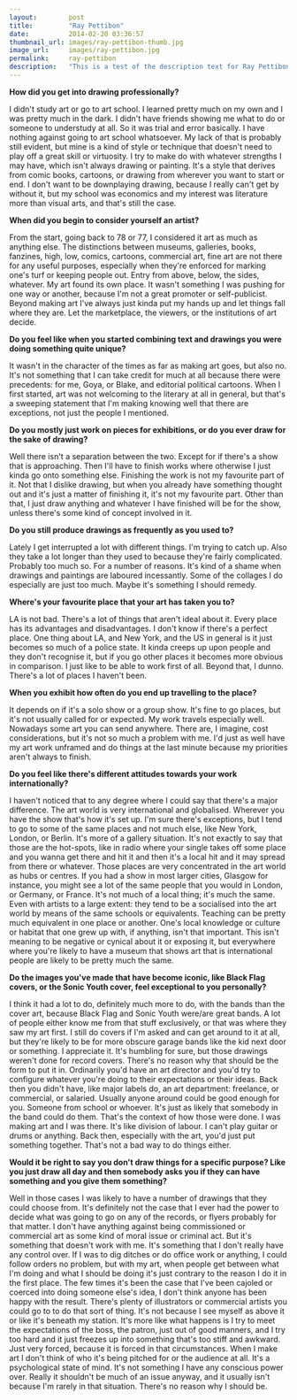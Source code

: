 ```yaml
---
layout:        post
title:         "Ray Pettibon"
date:          2014-02-20 03:36:57
thumbnail_url: images/ray-pettibon-thumb.jpg
image_url:     images/ray-pettibon.jpg
permalink:     ray-pettibon
description:   "This is a test of the description text for Ray Pettibon."
---
```


<b>How did you get into drawing professionally?</b>

I didn't study art or go to art school. I learned pretty much on my own and I was pretty much in the dark. I didn't have friends showing me what to do or someone to understudy at all. So it was trial and error basically. I have nothing against going to art school whatsoever. My lack of that is probably still evident, but mine is a kind of style or technique that doesn't need to play off a great skill or virtuosity. I try to make do with whatever strengths I may have, which isn't always drawing or painting. It's a style that derives from comic books, cartoons, or drawing from wherever you want to start or end. I don't want to be downplaying drawing, because I really can't get by without it, but my school was economics and my interest was literature more than visual arts, and that's still the case.

<b>When did you begin to consider yourself an artist?</b>

From the start, going back to 78 or 77, I considered it art as much as anything else. The distinctions between museums, galleries, books, fanzines, high, low, comics, cartoons, commercial art, fine art are not there for any useful purposes, especially when they're enforced for marking one's turf or keeping people out. Entry from above, below, the sides, whatever. My art found its own place. It wasn't something I was pushing for one way or another, because I'm not a great promoter or self-publicist. Beyond making art I've always just kinda put my hands up and let things fall where they are. Let the marketplace, the viewers, or the institutions of art decide.

<b>Do you feel like when you started combining text and drawings you were doing something quite unique?</b>

It wasn't in the character of the times as far as making art goes, but also no. It's not something that I can take credit for much at all because there were precedents: for me, Goya, or Blake, and editorial political cartoons. When I first started, art was not welcoming to the literary at all in general, but that's a sweeping statement that I'm making knowing well that there are exceptions, not just the people I mentioned.

<b>Do you mostly just work on pieces for exhibitions, or do you ever draw for the sake of drawing?</b>

Well there isn't a separation between the two. Except for if there's a show that is approaching. Then I'll have to finish works where otherwise I just kinda go onto something else. Finishing the work is not my favourite part of it. Not that I dislike drawing, but when you already have something thought out and it's just a matter of finishing it, it's not my favourite part. Other than that, I just draw anything and whatever I have finished will be for the show, unless there's some kind of concept involved in it.

<b>Do you still produce drawings as frequently as you used to?</b>

Lately I get interrupted a lot with different things. I'm trying to catch up. Also they take a lot longer than they used to because they're fairly complicated. Probably too much so. For a number of reasons. It's kind of a shame when drawings and paintings are laboured incessantly. Some of the collages I do especially are just too much. Maybe it's something I should remedy.

<b>Where's your favourite place that your art has taken you to?</b>

LA is not bad. There's a lot of things that aren't ideal about it. Every place has its advantages and disadvantages. I don't know if there's a perfect place. One thing about LA, and New York, and the US in general is it just becomes so much of a police state. It kinda creeps up upon people and they don't recognise it, but if you go other places it becomes more obvious in comparison. I just like to be able to work first of all. Beyond that, I dunno. There's a lot of places I haven't been.

<b>When you exhibit how often do you end up travelling to the place?</b>

It depends on if it's a solo show or a group show. It's fine to go places, but it's not usually called for or expected. My work travels especially well. Nowadays some art you can send anywhere. There are, I imagine, cost considerations, but it's not so much a problem with me. I'd just as well have my art work unframed and do things at the last minute because my priorities aren't always to finish.

<b>Do you feel like there's different attitudes towards your work internationally?</b>

I haven't noticed that to any degree where I could say that there's a major difference. The art world is very international and globalised. Wherever you have the show that's how it's set up. I'm sure there's exceptions, but I tend to go to some of the same places and not much else, like New York, London, or Berlin. It's more of a gallery situation. It's not exactly to say that those are the hot-spots, like in radio where your single takes off some place and you wanna get there and hit it and then it's a local hit and it may spread from there or whatever. Those places are very concentrated in the art world as hubs or centres. If you had a show in most larger cities, Glasgow for instance, you might see a lot of the same people that you would in London, or Germany, or France. It's not much of a local thing; it's much the same. Even with artists to a large extent: they tend to be a socialised into the art world by means of the same schools or equivalents. Teaching can be pretty much equivalent in one place or another. One's local knowledge or culture or habitat that one grew up with, if anything, isn't that important. This isn't meaning to be negative or cynical about it or exposing it, but everywhere where you're likely to have a museum that shows art that is international people are likely to be pretty much the same.

<b>Do the images you've made that have become iconic, like Black Flag covers, or the Sonic Youth cover, feel exceptional to you personally?</b>

I think it had a lot to do, definitely much more to do, with the bands than the cover art, because Black Flag and Sonic Youth were/are great bands. A lot of people either know me from that stuff exclusively, or that was where they saw my art first. I still do covers if I'm asked and can get around to it at all, but they're likely to be for more obscure garage bands like the kid next door or something. I appreciate it. It's humbling for sure, but those drawings weren't done for record covers. There's no reason why that should be the form to put it in. Ordinarily you'd have an art director and you'd try to configure whatever you're doing to their expectations or their ideas. Back then you didn't have, like major labels do, an art department: freelance, or commercial, or salaried. Usually anyone around could be good enough for you. Someone from school or whoever. It's just as likely that somebody in the band could do them. That's the context of how those were done. I was making art and I was there. It's like division of labour. I can't play guitar or drums or anything. Back then, especially with the art, you'd just put something together. That's not a bad way to do things either.

<b>Would it be right to say you don't draw things for a specific purpose? Like you just draw all day and then somebody asks you if they can have something and you give them something?</b>

Well in those cases I was likely to have a number of drawings that they could choose from. It's definitely not the case that I ever had the power to decide what was going to go on any of the records, or flyers probably for that matter. I don't have anything against being commissioned or commercial art as some kind of moral issue or criminal act. But it's something that doesn't work with me. It's something that I don't really have any control over. If I was to dig ditches or do office work or anything, I could follow orders no problem, but with my art, when people get between what I'm doing and what I should be doing it's just contrary to the reason I do it in the first place. The few times it's been the case that I've been cajoled or coerced into doing someone else's idea, I don't think anyone has been happy with the result. There's plenty of illustrators or commercial artists you could go to to do that sort of thing. It's not because I see myself as above it or like it's beneath my station. It's more like what happens is I try to meet the expectations of the boss, the patron, just out of good manners, and I try too hard and it just freezes up into something that's too stiff and awkward. Just very forced, because it is forced in that circumstances. When I make art I don't think of who it's being pitched for or the audience at all. It's a psychological state of mind. It's not something I have any conscious power over. Really it shouldn't be much of an issue anyway, and it usually isn't because I'm rarely in that situation. There's no reason why I should be.